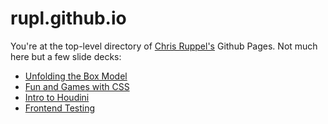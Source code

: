 # rupl.github.io

You're at the top-level directory of <a rel="me" href="https://github.com/rupl/">Chris Ruppel's</a> Github Pages. Not much here but a few slide decks:

* [Unfolding the Box Model](https://github.com/rupl/unfold/)
* [Fun and Games with CSS](https://github.com/rupl/fun-games-css/)
* [Intro to Houdini](https://github.com/rupl/houdini/)
* [Frontend Testing](https://github.com/rupl/frontend-testing/)
